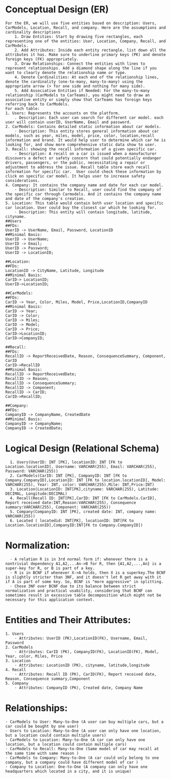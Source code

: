 # Conceptual Design (ER)
    For the ER, we will use five entities based on description: Users, CarModels, Location, Recall, and company. Here are the assumptions and cardinality descriptions
        1. Draw Entities: Start by drawing five rectangles, each representing one of the entities: User, Location, Company, Recall, and CarModels.
        2. Add Attributes: Inside each entity rectangle, list down all the attributes it has. Make sure to underline primary keys (PK) and denote foreign keys (FK) appropriately.
        3. Draw Relationships: Connect the entities with lines to represent relationships. Add a diamond shape along the line if you want to clearly denote the relationship name or type.
        4. Denote Cardinalities: At each end of the relationship lines, denote the cardinality (one-to-many, many-to-many) using the appropriate arrow (> for one side and nothing for many side).
        5. Add Associative Entities if Needed: For the many-to-many relationship (CarModels to CarTeams), you might need to draw an associative entity or simply show that CarTeams has foreign keys referring back to CarModels.
    For each table:
    1. Users: Represents the accounts on the platform.
        . Description: Each user can search for different car model. each user will contain userID, UserName, Email and password.
    2. CarModels: Contains detailed static information about car models.
        · Description: This entity stores general information about car models, such as year, miles, model, price, color, location,recall information and brand. It would help user to determine which car he is looking for, and show more comprehensive static data show to user.
    3. Recall: showing the recall information of a given specific car.
        · Description: A recall on a car is issued when a manufacturer discovers a defect or safety concern that could potentially endanger drivers, passengers, or the public, necessitating a repair or adjustment to address the issue. Recall table store each recall information for specific car.  User could check these information by click on specific car model. It helps user to increase safety considerations. 
    4. Company: It contains the company name and date for each car model.
        · Description: Similar to Recall, user could find the company of the specific car through Carmodels. And it contains the company name and date of the company's creation.
    5. Location: This table would contain both user location and specific car location. User could buy the closest car which he looking for.
        · Description: This entity will contain longitude, latitude,  cityname. 
    ##Users
    ##FDs:
    UserID -> UserName, Email, Password, LocationID
    ##Minimal Basis:
    UserID -> UserName;
    UserID -> Email;
    UserID -> Password;
    UserID -> LocationID;
    
    ##Location:
    ##FDs:
    LocationID -> CityName, Latitude, Longitude
    ##Minimal Basis:
    CarID-> LocationID;
    UserID->LocationID;
    
    ##CarModels:
    ##FDs:
    CarID -> Year, Color, Miles, Model, Price,LocationID,CompanyID
    ##Minimal Basis:
    CarID -> Year;
    CarID -> Color;
    CarID -> Miles;
    CarID -> Model;
    CarID -> Price;
    CarID->LocationID;
    CarID->CompanyID;
    
    ##Recall:
    ##FDs:
    RecallID -> ReportReceivedDate, Reason, ConsequenceSummary, Component, CarID
    CarID->RecallID
    ##Minimal Basis:
    RecallID -> ReportReceivedDate;
    RecallID -> Reason;
    RecallID -> ConsequenceSummary;
    RecallID -> Component;
    RecallID -> CarID;
    CarID->RecallID;
    
    ##Company:
    ##FDs:
    CompanyID -> CompanyName, CreatedDate
    ##Minimal Basis:
    CompanyID -> CompanyName;
    CompanyID -> CreatedDate;



# Logical Design (Relational Schema)
      1. Users(UserID: INT [PK], locationID: INT [FK to Location.locationID], Username: VARCHAR(255), Email: VARCHAR(255), Password: VARCHAR(255))
      2. CarModels(CarID: INT [PK], CompanyID: INT [FK to Company.CompanyID],LocationID: INT [FK to location.locationID], Model: VARCHAR(255), Year: INT, color: VARCHAR(255),Mile: INT,Price:INT)
      3. Location(LocationID: INT[PK],cityname: VARCHAR(255), Latitude: DECIMAL, Longitude:DECIMAL)
      4. Recall(Recall ID: INT[PK],CarID: INT [FK to CarModels.CarID], Report received date:INT,Reason:VARCHAR(255), Consequence summary:VARCHAR(255), Component: VARCHAR(255))
      5. Company(CompanyID: INT [PK], created date: INT, company name: VARCHAR(255))
      6. Located ( locatedid: INT[PK], locationID: INT[FK to Location.locationID],CompanyID:INT[FK to Company.CompanyID])

# Normalization:
      · A relation R is in 3rd normal form if: whenever there is a nontrivial dependency A1,A2,...An->B for R, then {A1,A2,...,An} is a super-key for R, or B is part of a key.
      · R is in BCNF if whenever X->A holds, then X is a superkey.The BCNF is slightly stricter than 3NF, and it doesn't let R get away with it if A is part of some key. So, BCNF is "more aggressive" in splitting.
      · Chose 3NF over BCNF due to its balance between strict normalization and practical usability, considering that BCNF can sometimes result in excessive table decomposition which might not be necessary for this application context.
 
 

# Entities and Their Attributes:
    1. Users
        · Attributes: UserID (PK),LocationID(FK), Username, Email, Password
    2. CarModels
        · Attributes: CarID (PK), CompanyID(FK), LocationID(FK), Model, Year, color, Miles, Price
    3. Location
        · Attributes: LocationID (PK), cityname, latitude,longitude
    4. Recall
        · Attributes: Recall ID (PK), CarID(FK), Report received date, Reason, Consequence summary,Component
    5. Company
        · Attributes: CompanyID (PK), Created date, Company Name

# Relationships:
    · CarModels to User: Many-to-One (A user can buy multiple cars, but a car could be bought by one user)
    · Users to Location: Many-to-One (A user can only have one location, but a location could contain multiple users)
    · CarModels to Location: Many-to-One (A car can only have one location, but a location could contain multiple cars)
    · CarModels to Recall: Many-to-One (Same model of car may recall at the same time with same reason )
    · CarModels to Company: Many-to-One (A car could only belong to one company, but a company could have different model of car )
    · Company to Location: One-to-One (A company can only have one headquarters which located in a city, and it is unique) 
    



 
